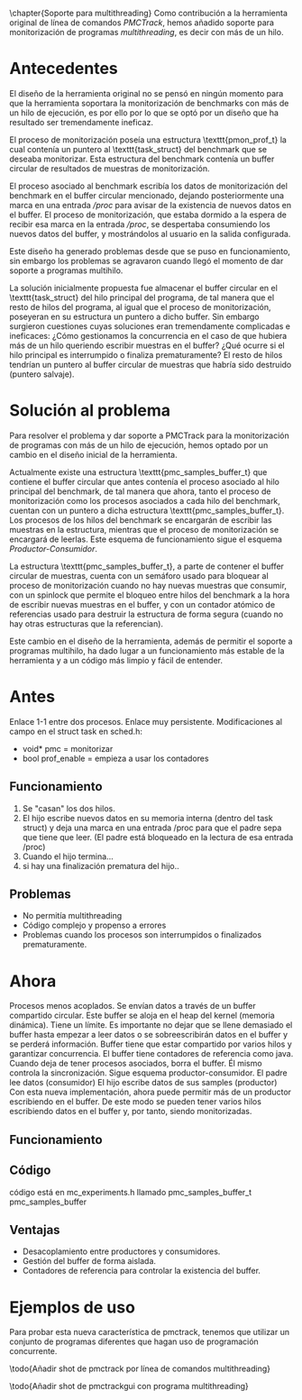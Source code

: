 \chapter{Soporte para multithreading}
Como contribución a la herramienta original de línea de comandos $PMCTrack$, hemos añadido soporte para monitorización de programas *multithreading*, es decir con más de un hilo.

# Antecedentes

El diseño de la herramienta original no se pensó en ningún momento para que la herramienta soportara la monitorización de benchmarks con más de un hilo de ejecución, es por ello por lo que se optó por un diseño que ha resultado ser tremendamente ineficaz.

El proceso de monitorización poseía una estructura \texttt{pmon\_prof\_t} la cual contenía un puntero al \texttt{task_struct} del benchmark que se deseaba monitorizar. Esta estructura del benchmark contenía un buffer circular de resultados de muestras de monitorización.

El proceso asociado al benchmark escribía los datos de monitorización del benchmark en el buffer circular mencionado, dejando posteriormente una marca en una entrada */proc* para avisar de la existencia de nuevos datos en el buffer. El proceso de monitorización, que estaba dormido a la espera de recibir esa marca en la entrada */proc*, se despertaba consumiendo los nuevos datos del buffer, y mostrándolos al usuario en la salida configurada.

Este diseño ha generado problemas desde que se puso en funcionamiento, sin embargo los problemas se agravaron cuando llegó el momento de dar soporte a programas multihilo.

La solución inicialmente propuesta fue almacenar el buffer circular en el \texttt{task\_struct} del hilo principal del programa, de tal manera que el resto de hilos del programa, al igual que el proceso de monitorización, poseyeran en su estructura un puntero a dicho buffer. Sin embargo surgieron cuestiones cuyas soluciones eran tremendamente complicadas e ineficaces: ¿Cómo gestionamos la concurrencia en el caso de que hubiera más de un hilo queriendo escribir muestras en el buffer? ¿Qué ocurre si el hilo principal es interrumpido o finaliza prematuramente? El resto de hilos tendrían un puntero al buffer circular de muestras que habría sido destruido (puntero salvaje).

# Solución al problema

Para resolver el problema y dar soporte a PMCTrack para la monitorización de programas con más de un hilo de ejecución, hemos optado por un cambio en el diseño inicial de la herramienta.

Actualmente existe una estructura \texttt{pmc\_samples\_buffer\_t} que contiene el buffer circular que antes contenía el proceso asociado al hilo principal del benchmark, de tal manera que ahora, tanto el proceso de monitorización como los procesos asociados a cada hilo del benchmark, cuentan con un puntero a dicha estructura \texttt{pmc\_samples\_buffer\_t}. Los procesos de los hilos del benchmark se encargarán de escribir las muestras en la estructura, mientras que el proceso de monitorización se encargará de leerlas. Este esquema de funcionamiento sigue el esquema *Productor-Consumidor*.

La estructura \texttt{pmc\_samples\_buffer\_t}, a parte de contener el buffer circular de muestras, cuenta con un semáforo usado para bloquear al proceso de monitorización cuando no hay nuevas muestras que consumir, con un spinlock que permite el bloqueo entre hilos del benchmark a la hora de escribir nuevas muestras en el buffer, y con un contador atómico de referencias usado para destruir la estructura de forma segura (cuando no hay otras estructuras que la referencian).

Este cambio en el diseño de la herramienta, además de permitir el soporte a programas multihilo, ha dado lugar a un funcionamiento más estable de la herramienta y a un código más limpio y fácil de entender.

# Antes
Enlace 1-1 entre dos procesos. Enlace muy persistente.
Modificaciones al campo en el struct task en sched.h:
* void* pmc = monitorizar
* bool prof_enable = empieza a usar los contadores

## Funcionamiento
1. Se "casan" los dos hilos.
2. El hijo escribe nuevos datos en su memoria interna (dentro del task struct) y deja una marca en una entrada /proc para que el padre sepa que tiene que leer. (El padre está bloqueado en la lectura de esa entrada /proc)
3. Cuando el hijo termina...
4. si hay una finalización prematura del hijo..

## Problemas
* No permitía multithreading
* Código complejo y propenso a errores
* Problemas cuando los procesos son interrumpidos o finalizados prematuramente.

# Ahora
Procesos menos acoplados. Se envían datos a través de un buffer compartido circular.
Este buffer se aloja en el heap del kernel (memoria dinámica). Tiene un límite. Es importante no dejar que se llene demasiado el
buffer hasta empezar a leer datos o se sobreescribirán datos en el buffer y se perderá información.
Buffer tiene que estar compartido por varios hilos y garantizar concurrencia.
El buffer tiene contadores de referencia como java. Cuando deja de tener procesos asociados, borra el buffer.
Él mismo controla la sincronización.
Sigue esquema productor-consumidor.
El padre lee datos (consumidor)
El hijo escribe datos de sus samples (productor)
Con esta nueva implementación, ahora puede permitir más de un productor escribiendo en el buffer. De este modo se pueden tener varios hilos escribiendo datos en el buffer y, por tanto, siendo monitorizadas.


## Funcionamiento



## Código
código está en mc_experiments.h llamado pmc_samples_buffer_t pmc_samples_buffer


## Ventajas
* Desacoplamiento entre productores y consumidores.
* Gestión del buffer de forma aislada.
* Contadores de referencia para controlar la existencia del buffer.


# Ejemplos de uso
Para probar esta nueva característica de pmctrack, tenemos que utilizar un conjunto de programas diferentes que hagan uso de programación concurrente.

\todo{Añadir shot de pmctrack por línea de comandos multithreading}

\todo{Añadir shot de pmctrackgui con programa multithreading}
